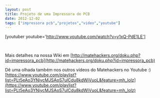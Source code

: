 ```yaml
---
layout: post
title: Projeto de uma Impressora de PCB
date: 2012-12-02
tags: ["impressora pcb","projetos","video","youtube"]
---
```


[youtuber youtube='http://www.youtube.com/watch?v=y1xQ-PdE1LE']

&nbsp;

Mais detalhes na nossa Wiki em [http://matehackers.org/doku.php?id=impressora_pcb](http://matehackers.org/doku.php?id=impressora_pcb)

Dê uma olhada também nos outros vídeos do Matehackers no Youtube :) [https://www.youtube.com/playlist?list=PLt5eAo3YNiycMJSAoS7ulCdu8kdWiVuoL&feature=mh_lolz](https://www.youtube.com/playlist?list=PLt5eAo3YNiycMJSAoS7ulCdu8kdWiVuoL&feature=mh_lolz)